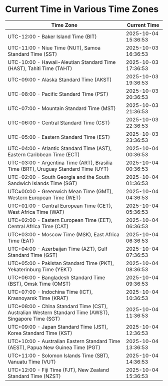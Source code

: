 # Current Time in Various Time Zones

| Time Zone | Current Time |
|-----------|--------------|
| UTC-12:00 - Baker Island Time (BIT) | 2025-10-04 15:36:53 |
| UTC-11:00 - Niue Time (NUT), Samoa Standard Time (SST) | 2025-10-03 16:36:53 |
| UTC-10:00 - Hawaii-Aleutian Standard Time (HAST), Tahiti Time (TAHT) | 2025-10-03 17:36:53 |
| UTC-09:00 - Alaska Standard Time (AKST) | 2025-10-03 19:36:53 |
| UTC-08:00 - Pacific Standard Time (PST) | 2025-10-03 20:36:53 |
| UTC-07:00 - Mountain Standard Time (MST) | 2025-10-03 21:36:53 |
| UTC-06:00 - Central Standard Time (CST) | 2025-10-03 22:36:53 |
| UTC-05:00 - Eastern Standard Time (EST) | 2025-10-03 23:36:53 |
| UTC-04:00 - Atlantic Standard Time (AST), Eastern Caribbean Time (ECT) | 2025-10-04 00:36:53 |
| UTC-03:00 - Argentina Time (ART), Brasília Time (BRT), Uruguay Standard Time (UYT) | 2025-10-04 00:36:53 |
| UTC-02:00 - South Georgia and the South Sandwich Islands Time (SGT) | 2025-10-04 01:36:53 |
| UTC±00:00 - Greenwich Mean Time (GMT), Western European Time (WET) | 2025-10-04 04:36:53 |
| UTC+01:00 - Central European Time (CET), West Africa Time (WAT) | 2025-10-04 05:36:53 |
| UTC+02:00 - Eastern European Time (EET), Central Africa Time (CAT) | 2025-10-04 06:36:53 |
| UTC+03:00 - Moscow Time (MSK), East Africa Time (EAT) | 2025-10-04 06:36:53 |
| UTC+04:00 - Azerbaijan Time (AZT), Gulf Standard Time (GST) | 2025-10-04 07:36:53 |
| UTC+05:00 - Pakistan Standard Time (PKT), Yekaterinburg Time (YEKT) | 2025-10-04 08:36:53 |
| UTC+06:00 - Bangladesh Standard Time (BST), Omsk Time (OMST) | 2025-10-04 09:36:53 |
| UTC+07:00 - Indochina Time (ICT), Krasnoyarsk Time (KRAT) | 2025-10-04 10:36:53 |
| UTC+08:00 - China Standard Time (CST), Australian Western Standard Time (AWST), Singapore Time (SGT) | 2025-10-04 11:36:53 |
| UTC+09:00 - Japan Standard Time (JST), Korea Standard Time (KST) | 2025-10-04 12:36:53 |
| UTC+10:00 - Australian Eastern Standard Time (AEST), Papua New Guinea Time (PGT) | 2025-10-04 13:36:53 |
| UTC+11:00 - Solomon Islands Time (SBT), Vanuatu Time (VUT) | 2025-10-04 14:36:53 |
| UTC+12:00 - Fiji Time (FJT), New Zealand Standard Time (NZST) | 2025-10-04 15:36:53 |
